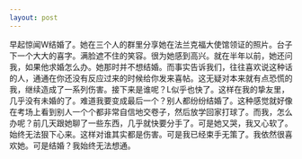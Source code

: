 ```yaml
---
layout: post
---
```


早起惊闻W结婚了。她在三个人的群里分享她在法兰克福大使馆领证的照片。台子下一个大大的喜字。满脸遮不住的笑容。很为她感到高兴。就在半年以前，她还问我，如果他求婚怎么办。她那时并不想结婚。而事实告诉我们，往往喜欢说这种话的人，通通在你还没有反应过来的时候给你发来喜帖。这无疑对本来就有点恐慌的我，继续造成了一系列伤害。接下来是谁呢？L似乎也快了。这样在我的挚友里，几乎没有未婚的了。难道我要变成最后一个？别人都纷纷结婚了。这种感觉就好像在考场上看到别人一个个都非常自信地交卷子，然后放学回家打球了。而我，怎么办呢？前几天跟她聊了一些东西，几乎就快要分手了。可是她又哭，我又心软了。始终无法狠下心来。这样对谁其实都是伤害。可是我已经束手无策了。我依然很喜欢她。可是结婚？我始终无法想通。
